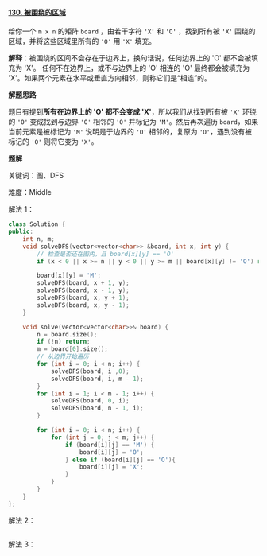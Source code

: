 #### [130. 被围绕的区域](https://leetcode.cn/problems/surrounded-regions/)

给你一个 `m x n` 的矩阵 `board` ，由若干字符 `'X'` 和 `'O'` ，找到所有被 `'X'` 围绕的区域，并将这些区域里所有的 `'O'` 用 `'X'` 填充。 

**解释**：被围绕的区间不会存在于边界上，换句话说，任何边界上的 'O' 都不会被填充为 'X'。 任何不在边界上，或不与边界上的 'O' 相连的 'O' 最终都会被填充为 'X'。如果两个元素在水平或垂直方向相邻，则称它们是“相连”的。

**解题思路**

题目有提到**所有在边界上的 'O' 都不会变成 'X'**，所以我们从找到所有被 `'X'` 环绕的 `'O'` 变成找到与边界 `'O'` 相邻的 `'O'` 并标记为 `'M'`。然后再次遍历 `board`，如果当前元素是被标记为 `'M'` 说明是于边界的 `'O'` 相邻的，复原为 `'O'`，遇到没有被标记的 `'O'` 则将它变为 `'X'`。

**题解**

关键词：图、DFS

难度：Middle

解法 1：

```c++
class Solution {
public:
    int n, m;
    void solveDFS(vector<vector<char>> &board, int x, int y) {
        // 检查是否还在图内，且 board[x][y] == 'O'
        if (x < 0 || x >= n || y < 0 || y >= m || board[x][y] != 'O') return;

        board[x][y] = 'M';
        solveDFS(board, x + 1, y);
        solveDFS(board, x - 1, y);
        solveDFS(board, x, y + 1);
        solveDFS(board, x, y - 1);
    }

    void solve(vector<vector<char>>& board) {
        n = board.size();
        if (!n) return;
        m = board[0].size();
        // 从边界开始遍历
        for (int i = 0; i < n; i++) {
            solveDFS(board, i ,0);
            solveDFS(board, i, m - 1);
        }
        for (int i = 1; i < m - 1; i++) {
            solveDFS(board, 0, i);
            solveDFS(board, n - 1, i);
        }

        for (int i = 0; i < n; i++) {
            for (int j = 0; j < m; j++) {
                if (board[i][j] == 'M') {
                    board[i][j] = 'O';
                } else if (board[i][j] == 'O'){
                    board[i][j] = 'X';
                }
            }
        }
    }
};
```

解法 2：

```c++

```

解法 3：

```c++

```

